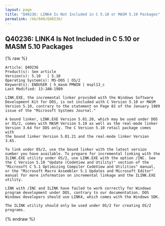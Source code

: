 ```yaml
---
layout: page
title: "Q40236: LINK4 Is Not Included in C 5.10 or MASM 5.10 Packages"
permalink: /kb/040/Q40236/
---
```


## Q40236: LINK4 Is Not Included in C 5.10 or MASM 5.10 Packages

{% raw %}

	Article: Q40236
	Product(s): See article
	Version(s): 5.10   | 5.10
	Operating System(s): MS-DOS | OS/2
	Keyword(s): ENDUSER | h_masm PMWIN | mspl13_c
	Last Modified: 13-JAN-1989
	
	LINK.EXE, the incremental linker provided with the Windows Software
	Development Kit for DOS, is not included with C Version 5.10 or MASM
	Version 5.10, contrary to the statement on Page 82 of the January 1989
	issue of the "Microsoft Systems Journal."
	
	A bound linker, LINK.EXE Version 5.01.20, which may be used under DOS
	or OS/2, comes with MASM Version 5.10 as well as the real-mode linker
	Version 3.64 for DOS only. The C Version 5.10 retail package comes with
	the bound linker Version 5.01.21 and the real-mode linker Version
	3.65.
	
	To link under OS/2, use the bound linker with the latest version
	number you have available. To prepare for incremental linking with the
	ILINK.EXE utility under OS/2, use LINK.EXE with the option /INC. See
	the C Version 5.10 "Update (CodeView and Utility)" section of the
	"Microsoft C 5.1 Optimizing Compiler CodeView and Utilities" manual,
	or the "Microsoft Macro Assembler 5.1 Updates and Microsoft Editor"
	manual for more information on incremental linkage and the ILINK.EXE
	utility.
	
	LINK with /INC and ILINK have failed to work correctly for Windows
	program development under DOS, contrary to our documentation. DOS
	Windows developers should use LINK4, which comes with the Windows SDK.
	
	The ILINK utility should only be used under OS/2 for creating OS/2
	programs.

{% endraw %}
